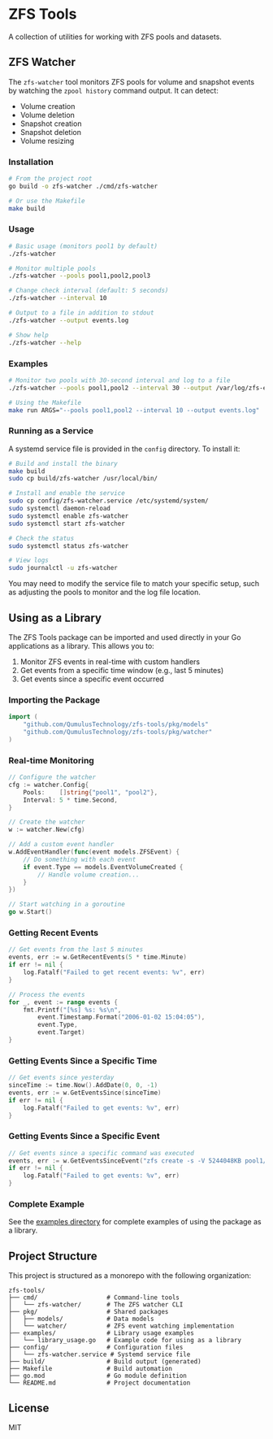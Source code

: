 # ZFS Tools

A collection of utilities for working with ZFS pools and datasets.

## ZFS Watcher

The `zfs-watcher` tool monitors ZFS pools for volume and snapshot events by watching the `zpool history` command output. It can detect:

- Volume creation
- Volume deletion
- Snapshot creation
- Snapshot deletion
- Volume resizing

### Installation

```bash
# From the project root
go build -o zfs-watcher ./cmd/zfs-watcher

# Or use the Makefile
make build
```

### Usage

```bash
# Basic usage (monitors pool1 by default)
./zfs-watcher

# Monitor multiple pools
./zfs-watcher --pools pool1,pool2,pool3

# Change check interval (default: 5 seconds)
./zfs-watcher --interval 10

# Output to a file in addition to stdout
./zfs-watcher --output events.log

# Show help
./zfs-watcher --help
```

### Examples

```bash
# Monitor two pools with 30-second interval and log to a file
./zfs-watcher --pools pool1,pool2 --interval 30 --output /var/log/zfs-events.log

# Using the Makefile
make run ARGS="--pools pool1,pool2 --interval 10 --output events.log"
```

### Running as a Service

A systemd service file is provided in the `config` directory. To install it:

```bash
# Build and install the binary
make build
sudo cp build/zfs-watcher /usr/local/bin/

# Install and enable the service
sudo cp config/zfs-watcher.service /etc/systemd/system/
sudo systemctl daemon-reload
sudo systemctl enable zfs-watcher
sudo systemctl start zfs-watcher

# Check the status
sudo systemctl status zfs-watcher

# View logs
sudo journalctl -u zfs-watcher
```

You may need to modify the service file to match your specific setup, such as adjusting the pools to monitor and the log file location.

## Using as a Library

The ZFS Tools package can be imported and used directly in your Go applications as a library. This allows you to:

1. Monitor ZFS events in real-time with custom handlers
2. Get events from a specific time window (e.g., last 5 minutes)
3. Get events since a specific event occurred

### Importing the Package

```go
import (
    "github.com/QumulusTechnology/zfs-tools/pkg/models"
    "github.com/QumulusTechnology/zfs-tools/pkg/watcher"
)
```

### Real-time Monitoring

```go
// Configure the watcher
cfg := watcher.Config{
    Pools:    []string{"pool1", "pool2"},
    Interval: 5 * time.Second,
}

// Create the watcher
w := watcher.New(cfg)

// Add a custom event handler
w.AddEventHandler(func(event models.ZFSEvent) {
    // Do something with each event
    if event.Type == models.EventVolumeCreated {
        // Handle volume creation...
    }
})

// Start watching in a goroutine
go w.Start()
```

### Getting Recent Events

```go
// Get events from the last 5 minutes
events, err := w.GetRecentEvents(5 * time.Minute)
if err != nil {
    log.Fatalf("Failed to get recent events: %v", err)
}

// Process the events
for _, event := range events {
    fmt.Printf("[%s] %s: %s\n",
        event.Timestamp.Format("2006-01-02 15:04:05"),
        event.Type,
        event.Target)
}
```

### Getting Events Since a Specific Time

```go
// Get events since yesterday
sinceTime := time.Now().AddDate(0, 0, -1)
events, err := w.GetEventsSince(sinceTime)
if err != nil {
    log.Fatalf("Failed to get events: %v", err)
}
```

### Getting Events Since a Specific Event

```go
// Get events since a specific command was executed
events, err := w.GetEventsSinceEvent("zfs create -s -V 5244048KB pool1/volume-xyz")
if err != nil {
    log.Fatalf("Failed to get events: %v", err)
}
```

### Complete Example

See the [examples directory](./examples) for complete examples of using the package as a library.

## Project Structure

This project is structured as a monorepo with the following organization:

```
zfs-tools/
├── cmd/                   # Command-line tools
│   └── zfs-watcher/       # The ZFS watcher CLI
├── pkg/                   # Shared packages
│   ├── models/            # Data models
│   └── watcher/           # ZFS event watching implementation
├── examples/              # Library usage examples
│   └── library_usage.go   # Example code for using as a library
├── config/                # Configuration files
│   └── zfs-watcher.service # Systemd service file
├── build/                 # Build output (generated)
├── Makefile               # Build automation
├── go.mod                 # Go module definition
└── README.md              # Project documentation
```

## License

MIT
